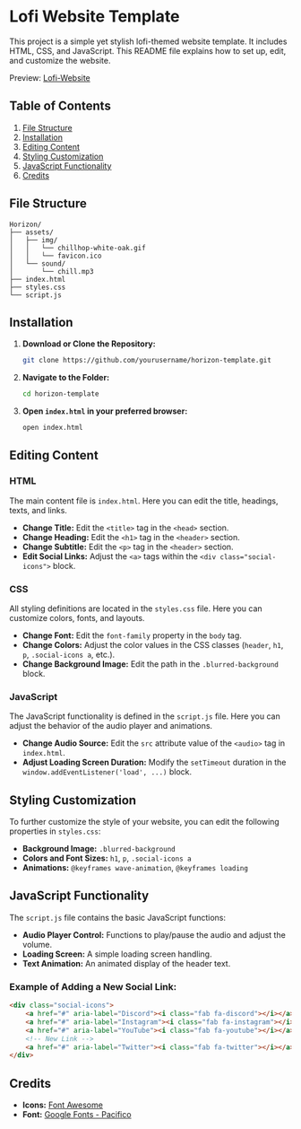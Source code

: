 
# Lofi Website Template

This project is a simple yet stylish lofi-themed website template. It includes HTML, CSS, and JavaScript. This README file explains how to set up, edit, and customize the website.

Preview: [Lofi-Website](https://hori-home.vercel.app/)

## Table of Contents

1. [File Structure](#file-structure)
2. [Installation](#installation)
3. [Editing Content](#editing-content)
4. [Styling Customization](#styling-customization)
5. [JavaScript Functionality](#javascript-functionality)
6. [Credits](#credits)

## File Structure

```
Horizon/
├── assets/
│   ├── img/
│   │   └── chillhop-white-oak.gif
│   │   └── favicon.ico
│   └── sound/
│       └── chill.mp3
├── index.html
├── styles.css
└── script.js
```

## Installation

1. **Download or Clone the Repository:**

   ```sh
   git clone https://github.com/yourusername/horizon-template.git
   ```

2. **Navigate to the Folder:**

   ```sh
   cd horizon-template
   ```

3. **Open `index.html` in your preferred browser:**

   ```sh
   open index.html
   ```

## Editing Content

### HTML

The main content file is `index.html`. Here you can edit the title, headings, texts, and links.

- **Change Title:** Edit the `<title>` tag in the `<head>` section.
- **Change Heading:** Edit the `<h1>` tag in the `<header>` section.
- **Change Subtitle:** Edit the `<p>` tag in the `<header>` section.
- **Edit Social Links:** Adjust the `<a>` tags within the `<div class="social-icons">` block.

### CSS

All styling definitions are located in the `styles.css` file. Here you can customize colors, fonts, and layouts.

- **Change Font:** Edit the `font-family` property in the `body` tag.
- **Change Colors:** Adjust the color values in the CSS classes (`header`, `h1`, `p`, `.social-icons a`, etc.).
- **Change Background Image:** Edit the path in the `.blurred-background` block.

### JavaScript

The JavaScript functionality is defined in the `script.js` file. Here you can adjust the behavior of the audio player and animations.

- **Change Audio Source:** Edit the `src` attribute value of the `<audio>` tag in `index.html`.
- **Adjust Loading Screen Duration:** Modify the `setTimeout` duration in the `window.addEventListener('load', ...)` block.

## Styling Customization

To further customize the style of your website, you can edit the following properties in `styles.css`:

- **Background Image:** `.blurred-background`
- **Colors and Font Sizes:** `h1`, `p`, `.social-icons a`
- **Animations:** `@keyframes wave-animation`, `@keyframes loading`

## JavaScript Functionality

The `script.js` file contains the basic JavaScript functions:

- **Audio Player Control:** Functions to play/pause the audio and adjust the volume.
- **Loading Screen:** A simple loading screen handling.
- **Text Animation:** An animated display of the header text.

### Example of Adding a New Social Link:

```html
<div class="social-icons">
    <a href="#" aria-label="Discord"><i class="fab fa-discord"></i></a>
    <a href="#" aria-label="Instagram"><i class="fab fa-instagram"></i></a>
    <a href="#" aria-label="YouTube"><i class="fab fa-youtube"></i></a>
    <!-- New Link -->
    <a href="#" aria-label="Twitter"><i class="fab fa-twitter"></i></a>
</div>
```

## Credits

- **Icons:** [Font Awesome](https://fontawesome.com)
- **Font:** [Google Fonts - Pacifico](https://fonts.google.com/specimen/Pacifico)
